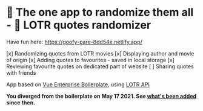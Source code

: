 # :crown: The one app to randomize them all - 💍 LOTR quotes randomizer

Have fun here: https://goofy-pare-8dd54e.netlify.app/

[x] Randomizing quotes from LOTR movies
[x] Displaying author and movie of origin
[x] Adding quotes to favourites - saved in local storage
[x] Reviewing favourite quotes on dedicated part of website
[ ] Sharing quotes with friends

App based on [Vue Enterprise Boilerplate](https://github.com/bencodezen/vue-enterprise-boilerplate), using [LOTR API](https://the-one-api.dev/)

**You diverged from the boilerplate on May 17 2021. See [what's been added](https://github.com/chrisvfritz/vue-enterprise-boilerplate/compare/493fce2b18eed1c2906600e32ea5e81d91b6e1dd...master) since then.**
